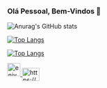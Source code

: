 ### Olá Pessoal, Bem-Vindos 👋

<!--
**enivaldoqueiroz/enivaldoqueiroz** is a ✨ _special_ ✨ repository because its `README.md` (this file) appears on your GitHub profile.

Here are some ideas to get you started:

- 🔭 I’m currently working on ...
- 🌱 I’m currently learning ...
- 👯 I’m looking to collaborate on ...
- 🤔 I’m looking for help with ...
- 💬 Ask me about ...
- 📫 How to reach me: ...
- 😄 Pronouns: ...
- ⚡ Fun fact: ...
-->

![Anurag's GitHub stats](https://github-readme-stats.vercel.app/api?username=enivaldoqueiroz&show_icons=true&theme=dark)

[![Top Langs](https://github-readme-stats.vercel.app/api/top-langs/?username=enivaldoqueiroz&show_icons=true&theme=dark)](https://github.com/enivaldoqueiroz/github-readme-stats)

[![Top Langs](https://github-readme-stats.vercel.app/api/top-langs/?username=enivaldoqueiroz&layout=compact)](https://github.com/enivaldoqueiroz/github-readme-stats)




<p align="left">
    <a href=" https://dev.to/enivaldoqueiroz " target=" blank "> <img align=" center "
            src=" https://cdn.jsdelivr.net/npm/simple-icons@3.0.1/icons/dev- dot-to.svg " alt=" enivaldoqueiroz "
            height=" 30 " largura=" 40 " /> </a>
    <a href="https://linkedin.com/in/https://www.linkedin.com/in/enivaldo-queiroz-138996121/" target="blank"> <img
            align="center" src=" https://cdn.jsdelivr.net/npm/simple-icons@3.0.1/icons/linkedin.svg "
            alt=" https://www.linkedin.com/in/enivaldo-queiroz-138996121/ " height="30" width="40" /> </a>
</p>
